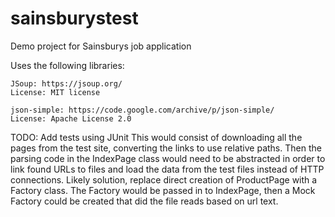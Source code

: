 # sainsburystest
Demo project for Sainsburys job application

Uses the following libraries:

	JSoup: https://jsoup.org/
	License: MIT license
	
	json-simple: https://code.google.com/archive/p/json-simple/
	License: Apache License 2.0
	
TODO: Add tests using JUnit
  This would consist of downloading all the pages from the test site, 
  converting the links to use relative paths.  Then the parsing code in the 
  IndexPage class would need to be abstracted in order to link found URLs to 
  files and load the data from the test files instead of HTTP connections.
  Likely solution, replace direct creation of ProductPage with a Factory 
  class.  The Factory would be passed in to IndexPage, then a Mock Factory
  could be created that did the file reads based on url text.
